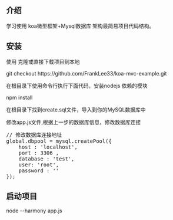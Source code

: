 <h2>介绍</h2>
<p>学习使用  koa微型框架+Mysql数据库  架构最简易项目代码结构。


<h2>安装</h2>
<p>使用 克隆或直接下载项目到本地</p>

<p>git checkout https://github.com/FrankLee33/koa-mvc-example.git</p>
<p>在根目录下使用命令行执行下面代码，安装nodejs 依赖的模块</p>

<p>npm install</p>
<p>在根目录下找到create.sql文件，导入到你的MySQL数据库中</p>

<p>修改app.js文件,根据上一步的数据库信息，修改数据库连接</p>
<pre>
// 修改数据库连接地址
global.dbpool = mysql.createPool({
    host : 'localhost',
    port : 3306 ,
    database : 'test',
    user: 'root',
    password : ''
});
</pre>
<h2>启动项目</h2>

<p>node --harmony app.js</p>

